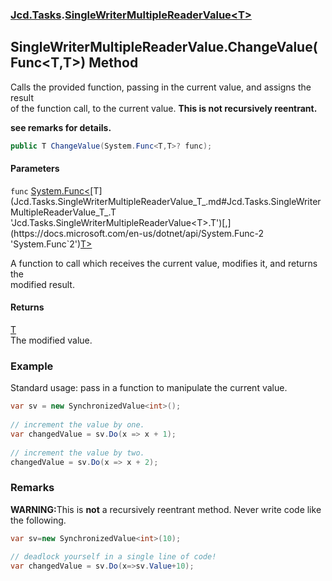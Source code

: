 ### [Jcd.Tasks](Jcd.Tasks.md 'Jcd.Tasks').[SingleWriterMultipleReaderValue&lt;T&gt;](Jcd.Tasks.SingleWriterMultipleReaderValue_T_.md 'Jcd.Tasks.SingleWriterMultipleReaderValue<T>')

## SingleWriterMultipleReaderValue<T>.ChangeValue(Func<T,T>) Method

Calls the provided function, passing in the current value, and assigns the result  
of the function call, to the current value. <b>This is not recursively reentrant.  
see remarks for details.</b>

```csharp
public T ChangeValue(System.Func<T,T>? func);
```
#### Parameters

<a name='Jcd.Tasks.SingleWriterMultipleReaderValue_T_.ChangeValue(System.Func_T,T_).func'></a>

`func` [System.Func&lt;](https://docs.microsoft.com/en-us/dotnet/api/System.Func-2 'System.Func`2')[T](Jcd.Tasks.SingleWriterMultipleReaderValue_T_.md#Jcd.Tasks.SingleWriterMultipleReaderValue_T_.T 'Jcd.Tasks.SingleWriterMultipleReaderValue<T>.T')[,](https://docs.microsoft.com/en-us/dotnet/api/System.Func-2 'System.Func`2')[T](Jcd.Tasks.SingleWriterMultipleReaderValue_T_.md#Jcd.Tasks.SingleWriterMultipleReaderValue_T_.T 'Jcd.Tasks.SingleWriterMultipleReaderValue<T>.T')[&gt;](https://docs.microsoft.com/en-us/dotnet/api/System.Func-2 'System.Func`2')

A function to call which receives the current value, modifies it, and returns the  
modified result.

#### Returns
[T](Jcd.Tasks.SingleWriterMultipleReaderValue_T_.md#Jcd.Tasks.SingleWriterMultipleReaderValue_T_.T 'Jcd.Tasks.SingleWriterMultipleReaderValue<T>.T')  
The modified value.

### Example
Standard usage: pass in a function to manipulate the current value.  
  
```csharp  
var sv = new SynchronizedValue<int>();  
  
// increment the value by one.  
var changedValue = sv.Do(x => x + 1);  
  
// increment the value by two.  
changedValue = sv.Do(x => x + 2);  
```

### Remarks
  
<b>WARNING:</b>This is <b>not</b> a recursively reentrant method. Never write code like  
             the following.  
  
```csharp  
var sv=new SynchronizedValue<int>(10);  
  
// deadlock yourself in a single line of code!  
var changedValue = sv.Do(x=>sv.Value+10);  
```